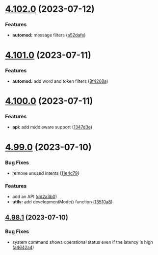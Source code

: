# [4.102.0](https://github.com/onesoft-sudo/sudobot/compare/v4.101.0...v4.102.0) (2023-07-12)


### Features

* **automod:** message filters ([a52dafe](https://github.com/onesoft-sudo/sudobot/commit/a52dafeec7449073f26e4efa25e02618e50ea537))



# [4.101.0](https://github.com/onesoft-sudo/sudobot/compare/v4.100.0...v4.101.0) (2023-07-11)


### Features

* **automod:** add word and token filters ([8f4268a](https://github.com/onesoft-sudo/sudobot/commit/8f4268a6c33dcf738e6a7533e552881b8d382f6c))



# [4.100.0](https://github.com/onesoft-sudo/sudobot/compare/v4.99.0...v4.100.0) (2023-07-11)


### Features

* **api:** add middleware support ([1347d3e](https://github.com/onesoft-sudo/sudobot/commit/1347d3eb739d02c03524e946fa78687f50bdd7da))



# [4.99.0](https://github.com/onesoft-sudo/sudobot/compare/v4.98.1...v4.99.0) (2023-07-10)


### Bug Fixes

* remove unused intents ([11e4c79](https://github.com/onesoft-sudo/sudobot/commit/11e4c79eecff281426c1f81d4c3a47353a951267))


### Features

* add an API ([dd2a3b0](https://github.com/onesoft-sudo/sudobot/commit/dd2a3b0a865422a274d7b4d32d2a068ed881695e))
* **utils:** add developmentMode() function ([f3510a8](https://github.com/onesoft-sudo/sudobot/commit/f3510a8755a6a615237a63cd3de19f14075a8ce1))



## [4.98.1](https://github.com/onesoft-sudo/sudobot/compare/v4.98.0...v4.98.1) (2023-07-10)


### Bug Fixes

* system command shows operational status even if the latency is high ([a4642a4](https://github.com/onesoft-sudo/sudobot/commit/a4642a4bae0bf5d3e0881e57fb8279a69bddcb1b))



